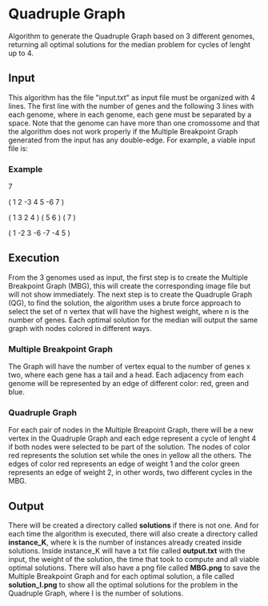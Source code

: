 # Quadruple Graph

Algorithm to generate the Quadruple Graph based on 3 different genomes, returning all optimal solutions for the median problem for cycles of lenght up to 4.

## Input
This algorithm has the file "input.txt" as input file must be organized with 4 lines. The first line with the number of genes and the following 3 lines with each genome, where in each genome, each gene must be separated by a space. Note that the genome can have more than one cromossome and that the algorithm does not work properly if the Multiple Breakpoint Graph generated from the input has any double-edge. For example, a viable input file is:

### Example

7

( 1 2 -3 4 5 -6 7 )

( 1 3 2 4 ) ( 5 6 ) ( 7 )

( 1 -2 3 -6 -7 -4 5 )

## Execution
From the 3 genomes used as input, the first step is to create the Multiple Breakpoint Graph (MBG), this will create the corresponding image file but will not show immediately. The next step is to create the Quadruple Graph (QG), to find the solution, the algorithm uses a brute force approach to select the set of n vertex that will have the highest weight, where n is the number of genes. Each optimal solution for the median will output the same graph with nodes colored in different ways.

### Multiple Breakpoint Graph
The Graph will have the number of vertex equal to the number of genes x two, where each gene has a tail and a head. Each adjacency from each genome will be represented by an edge of different color: red, green and blue.

### Quadruple Graph
For each pair of nodes in the Multiple Breapoint Graph, there will be a new vertex in the Quadruple Graph and each edge represent a cycle of lenght 4 if both nodes were selected to be part of the solution. The nodes of color red represents the solution set while the ones in yellow all the others. The edges of color red represents an edge of weight 1 and the color green represents an edge of weight 2, in other words, two different cycles in the MBG.

## Output
There will be created a directory called **solutions** if there is not one. And for each time the algorithm is executed, there will also create a directory called **instance_K**, where k is the number of instances already created inside solutions.
Inside instance_K will have a txt file called **output.txt** with the input, the weight of the solution, the time that took to compute and all viable optimal solutions. There will also have a png file called **MBG.png** to save the Multiple Breakpoint Graph and for each optimal solution, a file called **solution_I.png** to show all the optimal solutions for the problem in the Quadruple Graph, where I is the number of solutions.
